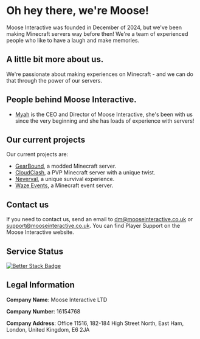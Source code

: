 # Oh hey there, we're Moose!
Moose Interactive was founded in December of 2024, but we've been making Minecraft servers way before then! We're a team of experienced people who like to have a laugh and make memories. 

## A little bit more about us.
We're passionate about making experiences on Minecraft - and we can do that through the power of our servers. 

## People behind Moose Interactive.
- [Myah](https://github.com/myahmorp) is the CEO and Director of Moose Interactive, she's been with us since the very beginning and she has loads of experience with servers!

## Our current projects
Our current projects are:

- [GearBound](https://gearbound.net), a modded Minecraft server.
- [CloudClash](https://cloudclash.net), a PVP Minecraft server with a unique twist.
- [Neverval](https://neverval.com), a unique survival experience.
- [Waze Events](https://wazeevents.co.uk), a Minecraft event server. 

## Contact us
If you need to contact us, send an email to dm@mooseinteractive.co.uk or support@mooseinteractive.co.uk. You can find Player Support on the Moose Interactive website.

## Service Status
[![Better Stack Badge](https://uptime.betterstack.com/status-badges/v2/monitor/1rh8c.svg)](https://uptime.betterstack.com/?utm_source=status_badge)

## Legal Information
**Company Name**: Moose Interactive LTD

**Company Number**: 16154768

**Company Address**: Office 11516, 182-184 High Street North, East Ham, London, United Kingdom, E6 2JA
